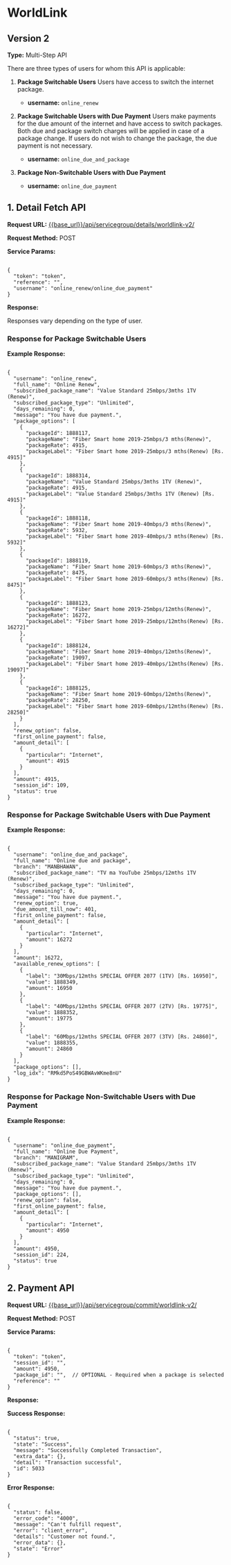 # **WorldLink**

## Version 2

**Type:** Multi-Step API

There are three types of users for whom this API is applicable:

1. **Package Switchable Users**
   Users have access to switch the internet package.
   - **username:** `online_renew`

2. **Package Switchable Users with Due Payment**
   Users make payments for the due amount of the internet and have access to switch packages. Both due and package switch charges will be applied in case of a package change. If users do not wish to change the package, the due payment is not necessary.
   - **username:** `online_due_and_package`

3. **Package Non-Switchable Users with Due Payment**
   - **username:** `online_due_payment`

## 1. Detail Fetch API

**Request URL:** [{{base_url}}/api/servicegroup/details/worldlink-v2/](https://example.com/api/servicegroup/details/worldlink-v2/)

**Request Method:** POST

**Service Params:**

<pre><code class="json">
{ 
  "token": "token", 
  "reference": "<unique reference>", 
  "username": "online_renew/online_due_payment" 
}
</code></pre>

**Response:**

Responses vary depending on the type of user. 

### Response for Package Switchable Users

**Example Response:**

<pre><code class="json">
{  
  "username": "online_renew",  
  "full_name": "Online Renew",  
  "subscribed_package_name": "Value Standard 25mbps/3mths 1TV (Renew)",  
  "subscribed_package_type": "Unlimited",  
  "days_remaining": 0,  
  "message": "You have due payment.",  
  "package_options": [  
    {  
      "packageId": 1888117,  
      "packageName": "Fiber Smart home 2019-25mbps/3 mths(Renew)",  
      "packageRate": 4915,  
      "packageLabel": "Fiber Smart home 2019-25mbps/3 mths(Renew) [Rs. 4915]"  
    },  
    {  
      "packageId": 1888314,  
      "packageName": "Value Standard 25mbps/3mths 1TV (Renew)",  
      "packageRate": 4915,  
      "packageLabel": "Value Standard 25mbps/3mths 1TV (Renew) [Rs. 4915]"  
    },  
    {  
      "packageId": 1888118,  
      "packageName": "Fiber Smart home 2019-40mbps/3 mths(Renew)",  
      "packageRate": 5932,  
      "packageLabel": "Fiber Smart home 2019-40mbps/3 mths(Renew) [Rs. 5932]"  
    },  
    {  
      "packageId": 1888119,  
      "packageName": "Fiber Smart home 2019-60mbps/3 mths(Renew)",  
      "packageRate": 8475,  
      "packageLabel": "Fiber Smart home 2019-60mbps/3 mths(Renew) [Rs. 8475]"  
    },  
    {  
      "packageId": 1888123,  
      "packageName": "Fiber Smart home 2019-25mbps/12mths(Renew)",  
      "packageRate": 16272,  
      "packageLabel": "Fiber Smart home 2019-25mbps/12mths(Renew) [Rs. 16272]"  
    },  
    {  
      "packageId": 1888124,  
      "packageName": "Fiber Smart home 2019-40mbps/12mths(Renew)",  
      "packageRate": 19097,  
      "packageLabel": "Fiber Smart home 2019-40mbps/12mths(Renew) [Rs. 19097]"  
    },  
    {  
      "packageId": 1888125,  
      "packageName": "Fiber Smart home 2019-60mbps/12mths(Renew)",  
      "packageRate": 28250,  
      "packageLabel": "Fiber Smart home 2019-60mbps/12mths(Renew) [Rs. 28250]"  
    }  
  ],  
  "renew_option": false,  
  "first_online_payment": false,  
  "amount_detail": [  
    {  
      "particular": "Internet",  
      "amount": 4915  
    }  
  ],  
  "amount": 4915,  
  "session_id": 109,  
  "status": true  
}
</code></pre>

### Response for Package Switchable Users with Due Payment

**Example Response:**

<pre><code class="json">
{  
  "username": "online_due_and_package",  
  "full_name": "Online due and package",  
  "branch": "MANBHAWAN",  
  "subscribed_package_name": "TV ma YouTube 25mbps/12mths 1TV (Renew)",  
  "subscribed_package_type": "Unlimited",  
  "days_remaining": 0,  
  "message": "You have due payment.",  
  "renew_option": true,  
  "due_amount_till_now": 401,  
  "first_online_payment": false,  
  "amount_detail": [  
    {  
      "particular": "Internet",  
      "amount": 16272  
    }  
  ],  
  "amount": 16272,  
  "available_renew_options": [  
    {  
      "label": "30Mbps/12mths SPECIAL OFFER 2077 (1TV) [Rs. 16950]",  
      "value": 1888349,  
      "amount": 16950  
    },  
    {  
      "label": "40Mbps/12mths SPECIAL OFFER 2077 (2TV) [Rs. 19775]",  
      "value": 1888352,  
      "amount": 19775  
    },  
    {  
      "label": "60Mbps/12mths SPECIAL OFFER 2077 (3TV) [Rs. 24860]",  
      "value": 1888355,  
      "amount": 24860  
    }  
  ],  
  "package_options": [],  
  "log_idx": "RMkd5PoS49GBWAvWKme8nU"  
}
</code></pre>

### Response for Package Non-Switchable Users with Due Payment

**Example Response:**

<pre><code class="json">
{  
  "username": "online_due_payment",  
  "full_name": "Online Due Payment",  
  "branch": "MANIGRAM",  
  "subscribed_package_name": "Value Standard 25mbps/3mths 1TV (Renew)",  
  "subscribed_package_type": "Unlimited",  
  "days_remaining": 0,  
  "message": "You have due payment.",  
  "package_options": [],  
  "renew_option": false,  
  "first_online_payment": false,  
  "amount_detail": [  
    {  
      "particular": "Internet",  
      "amount": 4950  
    }  
  ],  
  "amount": 4950,  
  "session_id": 224,  
  "status": true  
}
</code></pre>

## 2. Payment API

**Request URL:** [{{base_url}}/api/servicegroup/commit/worldlink-v2/](https://khalti.com/api/v2/service/use/bus-sewa/search/api/servicegroup/commit/worldlink-v2/)

**Request Method:** POST

**Service Params:**

<pre><code class="json">
{ 
  "token": "token", 
  "session_id": "<session_id from detail step>", 
  "amount": 4950,  
  "package_id": "<Package Id from the detail step>",  // OPTIONAL - Required when a package is selected  
  "reference": "<unique reference id>" 
}
</code></pre>

**Response:**

**Success Response:**

<pre><code class="json">
{  
  "status": true,  
  "state": "Success",  
  "message": "Successfully Completed Transaction",  
  "extra_data": {},  
  "detail": "Transaction successful",  
  "id": 5033  
}
</code></pre>

**Error Response:**

<pre><code class="json">
{  
  "status": false,  
  "error_code": "4000",  
  "message": "Can't fulfill request",  
  "error": "client_error",  
  "details": "Customer not found.",  
  "error_data": {},  
  "state": "Error"  
}
</code></pre>
